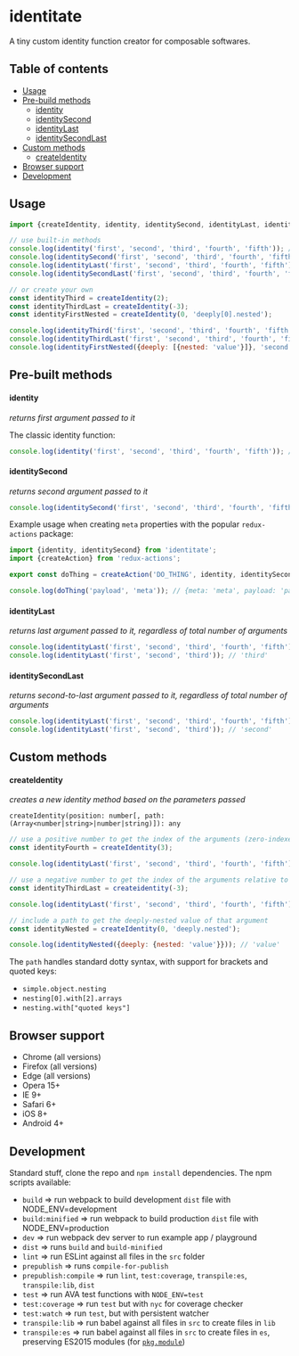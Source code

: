 # identitate

A tiny custom identity function creator for composable softwares.

## Table of contents

* [Usage](#usage)
* [Pre-build methods](#pre-build-methods)
  * [identity](#identity)
  * [identitySecond](#identitysecond)
  * [identityLast](#identitylast)
  * [identitySecondLast](#identitysecondlast)
* [Custom methods](#custom-methods)
  * [createIdentity](#createidentity)
* [Browser support](#browser-support)
* [Development](#development)

## Usage

```javascript
import {createIdentity, identity, identitySecond, identityLast, identitySecondLast} from 'identitate';

// use built-in methods
console.log(identity('first', 'second', 'third', 'fourth', 'fifth')); // 'first'
console.log(identitySecond('first', 'second', 'third', 'fourth', 'fifth')); // 'second'
console.log(identityLast('first', 'second', 'third', 'fourth', 'fifth')); // 'fifth'
console.log(identitySecondLast('first', 'second', 'third', 'fourth', 'fifth')); // 'fourth'

// or create your own
const identityThird = createIdentity(2);
const identityThirdLast = createIdentity(-3);
const identityFirstNested = createIdentity(0, 'deeply[0].nested');

console.log(identityThird('first', 'second', 'third', 'fourth', 'fifth')); // 'third'
console.log(identityThirdLast('first', 'second', 'third', 'fourth', 'fifth')); // 'third'
console.log(identityFirstNested({deeply: [{nested: 'value'}]}, 'second', 'third', 'fourth', 'fifth')); // 'value'
```

## Pre-built methods

#### identity

_returns first argument passed to it_

The classic identity function:

```javascript
console.log(identity('first', 'second', 'third', 'fourth', 'fifth')); // 'first'
```

#### identitySecond

_returns second argument passed to it_

```javascript
console.log(identitySecond('first', 'second', 'third', 'fourth', 'fifth')); // 'second'
```

Example usage when creating `meta` properties with the popular `redux-actions` package:

```javascript
import {identity, identitySecond} from 'identitate';
import {createAction} from 'redux-actions';

export const doThing = createAction('DO_THING', identity, identitySecond);

console.log(doThing('payload', 'meta')); // {meta: 'meta', payload: 'payload', type: 'DO_THING'}
```

#### identityLast

_returns last argument passed to it, regardless of total number of arguments_

```javascript
console.log(identityLast('first', 'second', 'third', 'fourth', 'fifth')); // 'fifth'
console.log(identityLast('first', 'second', 'third')); // 'third'
```

#### identitySecondLast

_returns second-to-last argument passed to it, regardless of total number of arguments_

```javascript
console.log(identityLast('first', 'second', 'third', 'fourth', 'fifth')); // 'fourth'
console.log(identityLast('first', 'second', 'third')); // 'second'
```

## Custom methods

#### createIdentity

_creates a new identity method based on the parameters passed_

`createIdentity(position: number[, path: (Array<number|string>|number|string)]): any`

```javascript
// use a positive number to get the index of the arguments (zero-indexed)
const identityFourth = createIdentity(3);

console.log(identityLast('first', 'second', 'third', 'fourth', 'fifth')); // 'fourth'

// use a negative number to get the index of the arguments relative to the last
const identityThirdLast = createidentity(-3);

console.log(identityLast('first', 'second', 'third', 'fourth', 'fifth')); // 'third'

// include a path to get the deeply-nested value of that argument
const identityNested = createIdentity(0, 'deeply.nested');

console.log(identityNested({deeply: {nested: 'value'}})); // 'value'
```

The `path` handles standard dotty syntax, with support for brackets and quoted keys:

* `simple.object.nesting`
* `nesting[0].with[2].arrays`
* `nesting.with["quoted keys"]`

## Browser support

* Chrome (all versions)
* Firefox (all versions)
* Edge (all versions)
* Opera 15+
* IE 9+
* Safari 6+
* iOS 8+
* Android 4+

## Development

Standard stuff, clone the repo and `npm install` dependencies. The npm scripts available:

* `build` => run webpack to build development `dist` file with NODE_ENV=development
* `build:minified` => run webpack to build production `dist` file with NODE_ENV=production
* `dev` => run webpack dev server to run example app / playground
* `dist` => runs `build` and `build-minified`
* `lint` => run ESLint against all files in the `src` folder
* `prepublish` => runs `compile-for-publish`
* `prepublish:compile` => run `lint`, `test:coverage`, `transpile:es`, `transpile:lib`, `dist`
* `test` => run AVA test functions with `NODE_ENV=test`
* `test:coverage` => run `test` but with `nyc` for coverage checker
* `test:watch` => run `test`, but with persistent watcher
* `transpile:lib` => run babel against all files in `src` to create files in `lib`
* `transpile:es` => run babel against all files in `src` to create files in `es`, preserving ES2015 modules (for
  [`pkg.module`](https://github.com/rollup/rollup/wiki/pkg.module))
